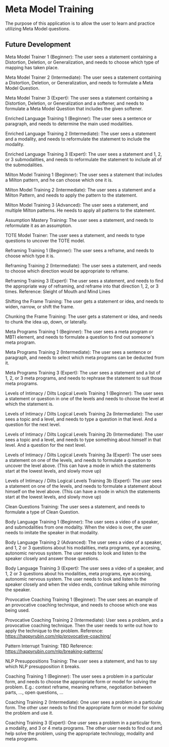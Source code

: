 # Meta Model Training

The purpose of this application is to allow the user to learn and practice utilizing Meta Model questions. 




## Future Development

Meta Model Trainer 1 (Beginner):
The user sees a statement containing a Distortion, Deletion, or Generalization, and needs to choose which type of mapping has taken place.

Meta Model Trainer 2 (Intermediate):
The user sees a statement containing a Distortion, Deletion, or Generalization, and needs to formulate a Meta Model Question. 

Meta Model Trainer 3 (Expert):
The user sees a statement containing a Distortion, Deletion, or Generalization and a softener, and needs to formulate a Meta Model Question that includes the given softener.

Enriched Language Training 1 (Beginner):
The user sees a sentence or paragraph, and needs to determine the main used modalities. 

Enriched Language Training 2 (Intermediate): 
The user sees a statement and a modality, and needs to reformulate the statement to include the modality.

Enriched Language Training 3 (Expert):
The user sees a statement and 1, 2, or 3 submodalities, and needs to reformulate the statement to include all of the submodalities. 

Milton Model Training 1 (Beginner):
The user sees a statement that includes a Milton pattern, and he can choose which one it is.

Milton Model Training 2 (Intermediate):
The user sees a statement and a Milton Pattern, and needs to apply the pattern to the statement.

Milton Model Training 3 (Advanced):
The user sees a statement, and multiple Milton patterns. He needs to apply all patterns to the statement.

Assumption Mastery Training:
The user sees a statement, and needs to reformulate it as an assumption.

TOTE Model Trainer:
The user sees a statement, and needs to type questions to uncover the TOTE model.

Reframing Training 1 (Beginner):
The user sees a reframe, and needs to choose which type it is. 

Reframing Training 2 (Intermediate):
The user sees a statement, and needs to choose which direction would be appropriate to reframe.

Reframing Training 3 (Expert):
The user sees a statement, and needs to find the appropriate way of reframing, and reframe into that direction 1, 2, or 3 times.
Reference: Sleight of Mouth and Mind Lines

Shifting the Frame Training: 
The user gets a statement or idea, and needs to widen, narrow, or shift the frame.

Chunking the Frame Training: 
The user gets a statement or idea, and needs to chunk the idea up, down, or laterally. 

Meta Programs Training 1 (Beginner):
The user sees a meta program or MBTI element, and needs to formulate a question to find out someone's meta program.

Meta Programs Training 2 (Intermediate): 
The user sees a sentence or paragraph, and needs to select which meta programs can be deducted from it. 

Meta Programs Training 3 (Expert):
The user sees a statement and a list of 1, 2, or 3 meta programs, and needs to rephrase the statement to suit those meta programs. 

Levels of Intimacy / Dilts Logical Levels Training 1 (Beginner): 
The user sees a statement or question in one of the levels and needs to choose the level at which the statement is. 

Levels of Intimacy / Dilts Logical Levels Training 2a (Intermediate): 
The user sees a topic and a level, and needs to type a question in that level. And a question for the next level.

Levels of Intimacy / Dilts Logical Levels Training 2b (Intermediate): 
The user sees a topic and a level, and needs to type something about himself in that level. And a question for the next level.

Levels of Intimacy / Dilts Logical Levels Training 3a (Expert): 
The user sees a statement on one of the levels, and needs to formulate a question to uncover the level above.
(This can have a mode in which the statements start at the lowest levels, and slowly move up) 

Levels of Intimacy / Dilts Logical Levels Training 3b (Expert): 
The user sees a statement on one of the levels, and needs to formulate a statement about himself on the level above.
(This can have a mode in which the statements start at the lowest levels, and slowly move up) 

Clean Questions Training:
The user sees a statement, and needs to formulate a type of Clean Question. 

Body Language Training 1 (Beginner):
The user sees a video of a speaker, and submodalities from one modality. When the video is over, the user needs to imitate the speaker in that modality. 

Body Language Training 2 (Advanced):
The user sees a video of a speaker, and 1, 2 or 3 questions about his modalities, meta programs, eye accesing, autonomic nervous system. The user needs to look and listen to the speaker closely and answer those questions. 

Body Language Training 3 (Expert):
The user sees a video of a speaker, and 1, 2 or 3 questions about his modalities, meta programs, eye accesing, autonomic nervous system. The user needs to look and listen to the speaker closely and when the video ends, continue talking while mirroring the speaker.

Provocative Coaching Training 1 (Beginner): 
The user sees an example of an provocative coaching technique, and needs to choose which one was being used. 

Provocative Coaching Training 2 (Intermediate): 
User sees a problem, and a provocative coaching technique. Then the user needs to write out how to apply the technique to the problem. 
Reference: https://happyrubin.com/nlp/provocative-coaching/

Pattern Interrupt Training: 
TBD
Reference: https://happyrubin.com/nlp/breaking-patterns/

NLP Presuppositions Training:
The user sees a statement, and has to say which NLP presupposition it breaks.

Coaching Training 1 (Beginner): 
The user sees a problem in a particular form, and needs to choose the appropriate form or model for solving the problem. 
E.g.: context reframe, meaning reframe, negotiation between parts, ..., open questions, ...

Coaching Training 2 (Intermediate):
One user sees a problem in a particular form. The other user needs to find the appropriate form or model for solving the problem and use it. 

Coaching Training 3 (Expert):
One user sees a problem in a particular form, a modality, and 3 or 4 meta programs. The other user needs to find out and help solve the problem, using the appropriate technology, modality and meta programs. 